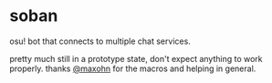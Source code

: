 # soban

osu! bot that connects to multiple chat services.

pretty much still in a prototype state, don't expect anything to work properly. thanks [@maxohn](https://github.com/MaxOhn/) for the macros and helping in general.
